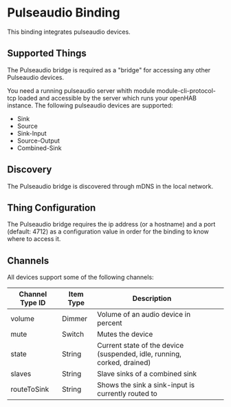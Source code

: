 # Pulseaudio Binding

This binding integrates pulseaudio devices.

## Supported Things

The Pulseaudio bridge is required as a "bridge" for accessing any other Pulseaudio devices.

You need a running pulseaudio server whith module module-cli-protocol-tcp loaded and accessible by the server which runs your openHAB instance. The following pulseaudio devices are supported:

*   Sink
*   Source
*   Sink-Input
*   Source-Output
*   Combined-Sink

## Discovery

The Pulseaudio bridge is discovered through mDNS in the local network.

## Thing Configuration

The Pulseaudio bridge requires the ip address (or a hostname) and a port (default: 4712) as a configuration value in order for the binding to know where to access it.

## Channels

All devices support some of the following channels:

| Channel Type ID | Item Type | Description                                                             |   |   |
|-----------------|-----------|-------------------------------------------------------------------------|---|---|
| volume          | Dimmer    | Volume of an audio device in percent                                    |   |   |
| mute            | Switch    | Mutes the device                                                        |   |   |
| state           | String    | Current state of the device (suspended, idle, running, corked, drained) |   |   |
| slaves          | String    | Slave sinks of a combined sink                                          |   |   |
| routeToSink     | String    | Shows the sink a sink-input is currently routed to                      |   |   |

<!--ToDO
## Full Example
-->
